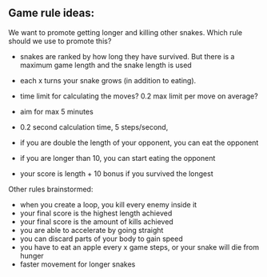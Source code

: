 <!--
Copyright 2023 Nobleo Technology B.V.

SPDX-License-Identifier: Apache-2.0
-->

## Game rule ideas:

We want to promote getting longer and killing other snakes. Which rule should we use to promote this?

- snakes are ranked by how long they have survived. But there is a maximum game length and the snake length is used
- each x turns your snake grows (in addition to eating).

- time limit for calculating the moves? 0.2 max limit per move on average?
- aim for max 5 minutes
- 0.2 second calculation time, 5 steps/second,
- if you are double the length of your opponent, you can eat the opponent
- if you are longer than 10, you can start eating the opponent
- your score is length + 10 bonus if you survived the longest

Other rules brainstormed:

- when you create a loop, you kill every enemy inside it
- your final score is the highest length achieved
- your final score is the amount of kills achieved
- you are able to accelerate by going straight
- you can discard parts of your body to gain speed
- you have to eat an apple every x game steps, or your snake will die from hunger
- faster movement for longer snakes
